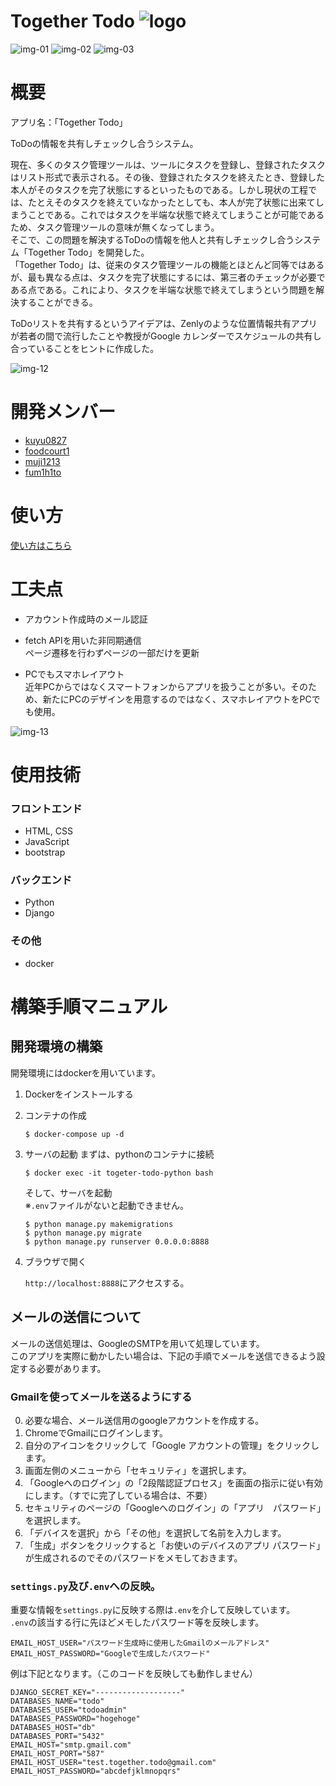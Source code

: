 # Together Todo ![logo](md_img/logo.ico)
![img-01](md_img/img-01.png)
![img-02](md_img/img-02.png)
![img-03](md_img/img-03.png)

# 概要
アプリ名：「Together Todo」

ToDoの情報を共有しチェックし合うシステム。

現在、多くのタスク管理ツールは、ツールにタスクを登録し、登録されたタスクはリスト形式で表示される。その後、登録されたタスクを終えたとき、登録した本人がそのタスクを完了状態にするといったものである。しかし現状の工程では、たとえそのタスクを終えていなかったとしても、本人が完了状態に出来てしまうことである。これではタスクを半端な状態で終えてしまうことが可能であるため、タスク管理ツールの意味が無くなってしまう。<br>
そこで、この問題を解決するToDoの情報を他人と共有しチェックし合うシステム「Together Todo」を開発した。<br>
「Together Todo」は、従来のタスク管理ツールの機能とほとんど同等ではあるが、最も異なる点は、タスクを完了状態にするには、第三者のチェックが必要である点である。これにより、タスクを半端な状態で終えてしまうという問題を解決することができる。

ToDoリストを共有するというアイデアは、Zenlyのような位置情報共有アプリが若者の間で流行したことや教授がGoogle カレンダーでスケジュールの共有し合っていることをヒントに作成した。

![img-12](md_img/img-12.JPG)

# 開発メンバー
- [kuyu0827](https://github.com/kuyu0827)
- [foodcourt1](https://github.com/foodcourt1)
- [muji1213](https://github.com/muji1213)
- [fum1h1to](https://github.com/fum1h1to)

# 使い方
[使い方はこちら](/README-howto.md)

# 工夫点
- アカウント作成時のメール認証
- fetch APIを用いた非同期通信<br>
  ページ遷移を行わずページの一部だけを更新

- PCでもスマホレイアウト<br>
  近年PCからではなくスマートフォンからアプリを扱うことが多い。そのため、新たにPCのデザインを用意するのではなく、スマホレイアウトをPCでも使用。

![img-13](md_img/img-13.png)

# 使用技術
### フロントエンド
- HTML, CSS 
- JavaScript
- bootstrap

### バックエンド
- Python
- Django

### その他
- docker

# 構築手順マニュアル

## 開発環境の構築
開発環境にはdockerを用いています。

1. Dockerをインストールする

2. コンテナの作成
    ```
    $ docker-compose up -d
    ```

3. サーバの起動
    まずは、pythonのコンテナに接続
    ```
    $ docker exec -it togeter-todo-python bash
    ```

    そして、サーバを起動<br>
    ※```.env```ファイルがないと起動できません。
    ```
    $ python manage.py makemigrations
    $ python manage.py migrate
    $ python manage.py runserver 0.0.0.0:8888
    ```

4. ブラウザで開く

    ```http://localhost:8888```にアクセスする。

## メールの送信について
メールの送信処理は、GoogleのSMTPを用いて処理しています。<br>
このアプリを実際に動かしたい場合は、下記の手順でメールを送信できるよう設定する必要があります。

### Gmailを使ってメールを送るようにする
0. 必要な場合、メール送信用のgoogleアカウントを作成する。
1. ChromeでGmailにログインします。
2. 自分のアイコンをクリックして「Google アカウントの管理」をクリックします。
3. 画面左側のメニューから「セキュリティ」を選択します。
4. 「Googleへのログイン」の「2段階認証プロセス」を画面の指示に従い有効にします。（すでに完了している場合は、不要）
5. セキュリティのページの「Googleへのログイン」の「アプリ　パスワード」を選択します。
6. 「デバイスを選択」から「その他」を選択して名前を入力します。
7. 「生成」ボタンをクリックすると「お使いのデバイスのアプリ パスワード」が生成されるのでそのパスワードをメモしておきます。

### ```settings.py```及び```.env```への反映。
重要な情報を```settings.py```に反映する際は```.env```を介して反映しています。<br>
```.env```の該当する行に先ほどメモしたパスワード等を反映します。

```
EMAIL_HOST_USER="パスワード生成時に使用したGmailのメールアドレス"
EMAIL_HOST_PASSWORD="Googleで生成したパスワード"
```

例は下記となります。（このコードを反映しても動作しません）
```
DJANGO_SECRET_KEY="-------------------"
DATABASES_NAME="todo"
DATABASES_USER="todoadmin"
DATABASES_PASSWORD="hogehoge"
DATABASES_HOST="db"
DATABASES_PORT="5432"
EMAIL_HOST="smtp.gmail.com"
EMAIL_HOST_PORT="587"
EMAIL_HOST_USER="test.together.todo@gmail.com"
EMAIL_HOST_PASSWORD="abcdefjklmnopqrs"
```
